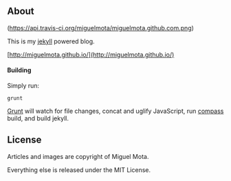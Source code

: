 ## About

(https://api.travis-ci.org/miguelmota/miguelmota.github.com.png)

This is my [jekyll](https://github.com/mojombo/jekyll/) powered blog.

[http://miguelmota.github.io/](http://miguelmota.github.io/)

#### Building

Simply run:

```
grunt
```

[Grunt](https://github.com/gruntjs/grunt) will watch for file changes, concat and uglify JavaScript, run [compass](http://compass-style.org/) build, and build jekyll.

## License

Articles and images are copyright of Miguel Mota.

Everything else is released under the MIT License.
